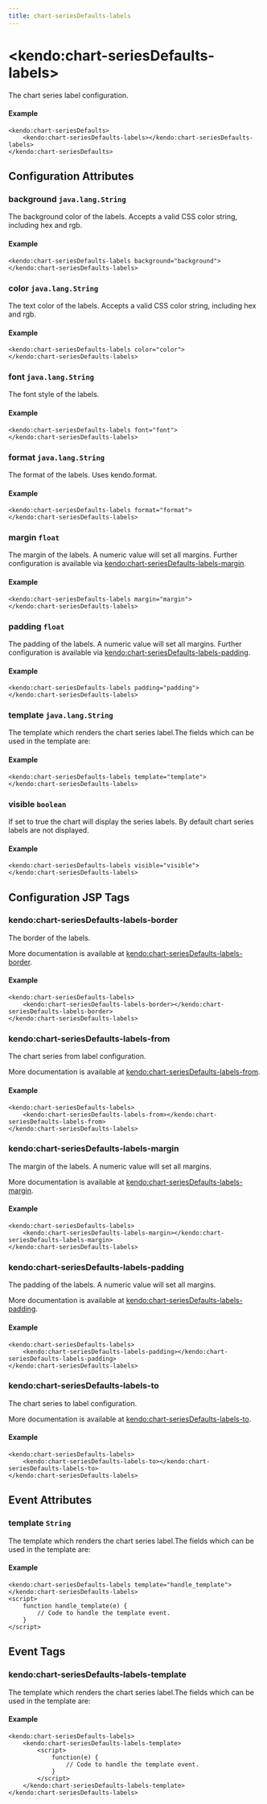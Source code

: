 ```yaml
---
title: chart-seriesDefaults-labels
---
```


# \<kendo:chart-seriesDefaults-labels\>

The chart series label configuration.

#### Example
    <kendo:chart-seriesDefaults>
        <kendo:chart-seriesDefaults-labels></kendo:chart-seriesDefaults-labels>
    </kendo:chart-seriesDefaults>

## Configuration Attributes

### background `java.lang.String`

The background color of the labels. Accepts a valid CSS color string, including hex and rgb.

#### Example
    <kendo:chart-seriesDefaults-labels background="background">
    </kendo:chart-seriesDefaults-labels>

### color `java.lang.String`

The text color of the labels. Accepts a valid CSS color string, including hex and rgb.

#### Example
    <kendo:chart-seriesDefaults-labels color="color">
    </kendo:chart-seriesDefaults-labels>

### font `java.lang.String`

The font style of the labels.

#### Example
    <kendo:chart-seriesDefaults-labels font="font">
    </kendo:chart-seriesDefaults-labels>

### format `java.lang.String`

The format of the labels. Uses kendo.format.

#### Example
    <kendo:chart-seriesDefaults-labels format="format">
    </kendo:chart-seriesDefaults-labels>

### margin `float`

The margin of the labels. A numeric value will set all margins. Further configuration is available via [kendo:chart-seriesDefaults-labels-margin](#kendo-chart-seriesDefaults-labels-margin). 

#### Example
    <kendo:chart-seriesDefaults-labels margin="margin">
    </kendo:chart-seriesDefaults-labels>

### padding `float`

The padding of the labels. A numeric value will set all margins. Further configuration is available via [kendo:chart-seriesDefaults-labels-padding](#kendo-chart-seriesDefaults-labels-padding). 

#### Example
    <kendo:chart-seriesDefaults-labels padding="padding">
    </kendo:chart-seriesDefaults-labels>

### template `java.lang.String`

The template which renders the chart series label.The fields which can be used in the template are:

#### Example
    <kendo:chart-seriesDefaults-labels template="template">
    </kendo:chart-seriesDefaults-labels>

### visible `boolean`

If set to true the chart will display the series labels. By default chart series labels are not displayed.

#### Example
    <kendo:chart-seriesDefaults-labels visible="visible">
    </kendo:chart-seriesDefaults-labels>


##  Configuration JSP Tags

### kendo:chart-seriesDefaults-labels-border

The border of the labels.

More documentation is available at [kendo:chart-seriesDefaults-labels-border](/api/wrappers/jsp/chart/seriesdefaults-labels-border).

#### Example

    <kendo:chart-seriesDefaults-labels>
        <kendo:chart-seriesDefaults-labels-border></kendo:chart-seriesDefaults-labels-border>
    </kendo:chart-seriesDefaults-labels>

### kendo:chart-seriesDefaults-labels-from

The chart series from label configuration.

More documentation is available at [kendo:chart-seriesDefaults-labels-from](/api/wrappers/jsp/chart/seriesdefaults-labels-from).

#### Example

    <kendo:chart-seriesDefaults-labels>
        <kendo:chart-seriesDefaults-labels-from></kendo:chart-seriesDefaults-labels-from>
    </kendo:chart-seriesDefaults-labels>

### kendo:chart-seriesDefaults-labels-margin

The margin of the labels. A numeric value will set all margins.

More documentation is available at [kendo:chart-seriesDefaults-labels-margin](/api/wrappers/jsp/chart/seriesdefaults-labels-margin).

#### Example

    <kendo:chart-seriesDefaults-labels>
        <kendo:chart-seriesDefaults-labels-margin></kendo:chart-seriesDefaults-labels-margin>
    </kendo:chart-seriesDefaults-labels>

### kendo:chart-seriesDefaults-labels-padding

The padding of the labels. A numeric value will set all margins.

More documentation is available at [kendo:chart-seriesDefaults-labels-padding](/api/wrappers/jsp/chart/seriesdefaults-labels-padding).

#### Example

    <kendo:chart-seriesDefaults-labels>
        <kendo:chart-seriesDefaults-labels-padding></kendo:chart-seriesDefaults-labels-padding>
    </kendo:chart-seriesDefaults-labels>

### kendo:chart-seriesDefaults-labels-to

The chart series to label configuration.

More documentation is available at [kendo:chart-seriesDefaults-labels-to](/api/wrappers/jsp/chart/seriesdefaults-labels-to).

#### Example

    <kendo:chart-seriesDefaults-labels>
        <kendo:chart-seriesDefaults-labels-to></kendo:chart-seriesDefaults-labels-to>
    </kendo:chart-seriesDefaults-labels>


## Event Attributes

### template `String`

The template which renders the chart series label.The fields which can be used in the template are:


#### Example
    <kendo:chart-seriesDefaults-labels template="handle_template">
    </kendo:chart-seriesDefaults-labels>
    <script>
        function handle_template(e) {
            // Code to handle the template event.
        }
    </script>

## Event Tags

### kendo:chart-seriesDefaults-labels-template

The template which renders the chart series label.The fields which can be used in the template are:


#### Example
    <kendo:chart-seriesDefaults-labels>
        <kendo:chart-seriesDefaults-labels-template>
            <script>
                function(e) {
                    // Code to handle the template event.
                }
            </script>
        </kendo:chart-seriesDefaults-labels-template>
    </kendo:chart-seriesDefaults-labels>

